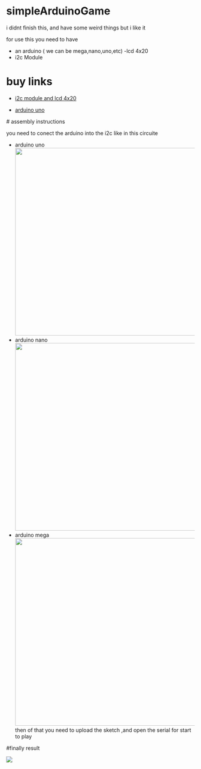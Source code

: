 # simpleArduinoGame
i didnt finish this, and have some weird things but i like it
<p>
for use this you need to have 
  
- an arduino ( we can be mega,nano,uno,etc)
-lcd 4x20
- i2c Module 
 
 
# buy links 
<a href="https://www.amazon.com/-/es/SunFounder-Serial-M%C3%B3dulo-Arduino-Mega2560/dp/B01GPUMP9C/ref=sr_1_2?__mk_es_US=%C3%85M%C3%85%C5%BD%C3%95%C3%91&dchild=1&keywords=lcd+4x20&qid=1607453872&sr=8-2">
  
  - i2c module and lcd 4x20
  </a>
<a href ="https://www.amazon.com/-/es/Elegoo-Placa-ATmega328P-ATMEGA16U2-Arduino/dp/B01EWOE0UU/ref=sr_1_4?__mk_es_US=%C3%85M%C3%85%C5%BD%C3%95%C3%91&dchild=1&keywords=arduino+uno&qid=1607454014&sr=8-4"> 
  
  - arduino uno 
  </a>
# assembly instructions 

you need to conect the arduino into the i2c like in this circuite 
- arduino uno 
  <img width = 500 src="https://hacksterio.s3.amazonaws.com/uploads/attachments/1003526/layout_41uyAShgS7.jpg">
- arduino nano 
  <img width=500 src ="https://eecs.blog/wp-content/uploads/2019/02/arduino-i2c-ssd1306-oled-screen-tutorial-1280x720.png">
- arduino mega 
  <img width=500 src="https://parzibyte.me/blog/wp-content/uploads/2018/02/Conexi%C3%B3nArduinoMEGA_bb.png"> 
then of that you need to upload the sketch ,and open the serial for start to play

 #finally result

  
</p>
<img src="https://github.com/ranon-rat/zombiesArduinoGame/blob/main/arduino.jpeg?raw=true">
